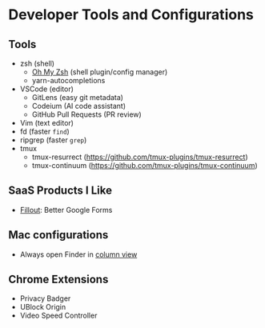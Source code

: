 # Developer Tools and Configurations
## Tools
- zsh (shell)
  - [Oh My Zsh](https://ohmyz.sh/#install) (shell plugin/config manager)
  - yarn-autocompletions
- VSCode (editor)
  - GitLens (easy git metadata)
  - Codeium (AI code assistant)
  - GitHub Pull Requests (PR review)
- Vim (text editor)
- fd (faster `find`)
- ripgrep (faster `grep`)
- tmux
  - tmux-resurrect (https://github.com/tmux-plugins/tmux-resurrect)
  - tmux-continuum (https://github.com/tmux-plugins/tmux-continuum)

## SaaS Products I Like
- [Fillout](https://build.fillout.com/home): Better Google Forms

## Mac configurations
- Always open Finder in [column
  view](https://forums.macrumors.com/threads/how-can-i-get-finder-to-show-column-view-as-default.2360763/)

## Chrome Extensions
- Privacy Badger
- UBlock Origin
- Video Speed Controller

